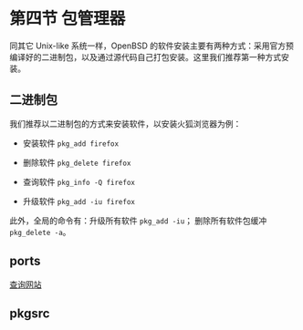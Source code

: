 # 第四节 包管理器

同其它 Unix-like 系统一样，OpenBSD 的软件安装主要有两种方式：采用官方预编译好的二进制包，以及通过源代码自己打包安装。这里我们推荐第一种方式安装。

## 二进制包

我们推荐以二进制包的方式来安装软件，以安装火狐浏览器为例：

- 安装软件 `pkg_add firefox`

- 删除软件 `pkg_delete firefox`

- 查询软件 `pkg_info -Q firefox`

- 升级软件 `pkg_add -iu firefox`

此外，全局的命令有：升级所有软件 `pkg_add -iu`； 删除所有软件包缓冲 `pkg_delete -a`。

## ports 

[查询网站](https://openports.se/)

## pkgsrc
